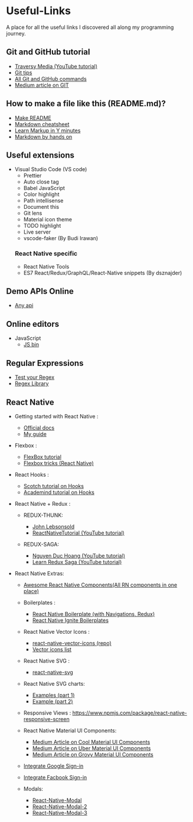 # Useful-Links
A place for all the useful links I discovered all along my programming journey.

## Git and GitHub tutorial
* [Traversy Media (YouTube tutorial)](https://www.youtube.com/watch?v=SWYqp7iY_Tc)
* [Git tips](https://github.com/Quadrified/Git-Tips)
* [All Git and GitHub commands](https://github.com/joshnh/Git-Commands)
* [Medium article on GIT](https://itnext.io/become-a-git-pro-in-just-one-blog-a-thorough-guide-to-git-architecture-and-command-line-interface-93fbe9bdb395)

## How to make a file like this (README.md)?
* [Make README](https://www.makeareadme.com/)
* [Markdown cheatsheet](https://www.markdownguide.org/cheat-sheet)
* [Learn Markup in Y minutes](https://learnxinyminutes.com/docs/markdown/)
* [Markdown by hands on](https://commonmark.org/help/tutorial/index.html)

## Useful extensions
* Visual Studio Code (VS code)
	* Prettier
	* Auto close tag
	* Babel JavaScript
	* Color highlight
	* Path intellisense
	* Document this
	* Git lens
	* Material icon theme
	* TODO highlight
	* Live server
	* vscode-faker (By  Budi Irawan)
	### React Native specific	
	* React Native Tools
	* ES7 React/Redux/GraphQL/React-Native snippets (By dsznajder)
	
## Demo APIs Online
- [Any api](https://any-api.com/)

## Online editors
* JavaScript
	- [JS bin](https://jsbin.com/?html,js,console,output)
	
## Regular Expressions
- [Test your Regex](https://www.regular-expressions.info/javascriptexample.html)
- [Regex Library](http://regexlib.com/Search.aspx?k=alphabets&c=-1&m=-1&ps=20&AspxAutoDetectCookieSupport=1)
	
## React Native

* Getting started with React Native : 
	* [Official docs](https://facebook.github.io/react-native/docs/getting-started)
	* [My guide](https://drive.google.com/file/d/1eE4baXiDyZw7qZV54Wm5BDriTGWQa62w/view?usp=sharing)
	
* Flexbox :
	* [FlexBox tutorial](https://jsfiddle.net/bradtraversy/bu0ecodm/1/)
	* [Flexbox tricks (React Native)](https://css-tricks.com/snippets/css/a-guide-to-flexbox/)
* React Hooks : 
	* [Scotch tutorial on Hooks](https://scotch.io/tutorials/build-a-react-to-do-app-with-react-hooks-no-class-components)
	* [Academind tutorial on Hooks](https://academind.com/learn/react/react-hooks-introduction/)

* React Native + Redux :
	* REDUX-THUNK:
		* [John Lebsonsold](https://www.youtube.com/playlist?list=PLk083BmAphjtGWyZUuo1BiCS_ZAgps6j5)
		* [ReactNativeTutorial (YouTube tutorial)](https://www.youtube.com/watchv=Hn2acItzQBk&list=PLSQhEegvsgQCCeaJe2V9XrsD7EIm2Qpv5&index=10&t=0s)

	* REDUX-SAGA:
		* [Nguyen Duc Hoang (YouTube tutorial)](https://www.youtube.com/watch?v=IOTEAunY8ZI)
		* [Learn Redux Saga (YouTube tutorial)](https://www.youtube.com/playlist?list=PLMV09mSPNaQlWvqEwF6TfHM-CVM6lXv39)


* React Native Extras: 
	* [Awesome React Native Components(All RN components in one place)](https://www.awesome-react-native.com/#Components-UI) 
	* Boilerplates :
		* [React Native Boilerplate (with Navigations, Redux)](https://github.com/victorkvarghese/react-native-feature-boilerplate?source=post_page-----dd7c4434bc26----------------------)
		* [React Native Ignite Boilerplates](https://github.com/infinitered/ignite)
		
	* React Native Vector Icons : 
		* [react-native-vector-icons (repo)](https://github.com/oblador/react-native-vector-icons)
		* [Vector icons list](https://oblador.github.io/react-native-vector-icons/)

	* React Native SVG : 
		* [react-native-svg](https://github.com/react-native-community/react-native-svg)

	* React Native SVG charts: 
		* [Examples (part 1)](https://github.com/JesperLekland/react-native-svg-charts)
		* [Example (part 2)](https://github.com/JesperLekland/react-native-svg-charts-examples)
	
	* Responsive Views : https://www.npmjs.com/package/react-native-responsive-screen
		
	* React Native Material UI Components: 
		* [Medium Article on Cool Material UI Components](https://medium.com/@victorvarghese/super-cool-material-ui-components-in-react-native-dd7c4434bc26)
		* [Medium Article on Uber Material UI Components](https://medium.com/@victorvarghese/uber-cool-react-native-components-30a757db5852)
		* [Medium Article on Grovy Material UI Components](https://medium.com/@victorvarghese/groovy-react-native-components-c9aa478e1627)
	* [Integrate Google Sign-in](https://github.com/react-native-community/react-native-google-signin)
	* [Integrate Facbook Sign-in](https://github.com/facebook/react-native-fbsdk)
	* Modals:
		* [React-Native-Modal](https://github.com/react-native-community/react-native-modal)
		* [React-Native-Modal-2](https://github.com/jacklam718/react-native-modals/blob/master/README.md)
		* [React-Native-Modal-3](https://reactnativeexample.com/tag/popup/)
	

